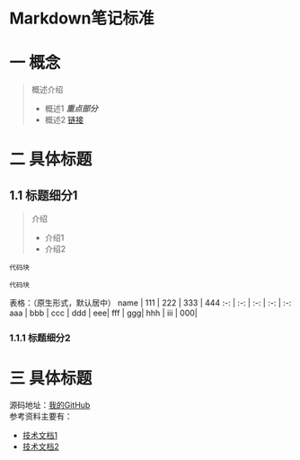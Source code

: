 # Markdown笔记标准
# 一 概念
>概述介绍
>* 概述1 ***重点部分***
>* 概述2 [链接](www.baidu.com)
<!-- 通过两个空格+回车换行，不适用<br><p>的原因是因为开源中国markdown不支持 -->
# 二 具体标题
## 1.1 标题细分1
>介绍  
>* 介绍1  
>* 介绍2  
```
代码块
```

```
代码块
```

表格：（原生形式，默认居中）
name | 111 | 222 | 333 | 444
:-: | :-: | :-: | :-: | :-:
aaa | bbb | ccc | ddd | eee| 
fff | ggg| hhh | iii | 000|

### 1.1.1 标题细分2

# 三 具体标题

源码地址：[我的GitHub](https://github.com/wjmwss/java-design-pattern)  
参考资料主要有：  
* [技术文档1](https://mp.weixin.qq.com/s/CEjsRLlQlP0BZpNroCJ2uQ)  
* [技术文档2](https://mp.weixin.qq.com/s/8I-yHFrSNJJPol8McyzhMA)